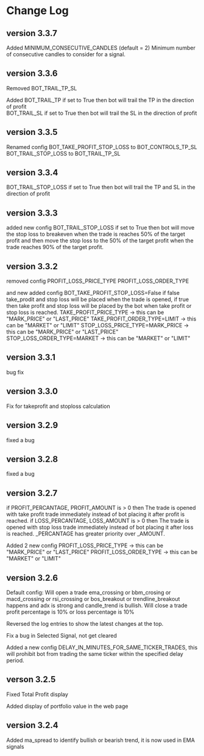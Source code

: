 # Change Log
## version 3.3.7 ##
Added
MINIMUM_CONSECUTIVE_CANDLES (default = 2)
    Minimum number of consecutive candles to consider for a signal.

## version 3.3.6 ##
Removed
BOT_TRAIL_TP_SL

Added
BOT_TRAIL_TP
    if set to True then bot will trail the TP in the direction of profit    
BOT_TRAIL_SL
    if set to True then bot will trail the SL in the direction of profit

## version 3.3.5 ##
Renamed config
BOT_TAKE_PROFIT_STOP_LOSS to BOT_CONTROLS_TP_SL
BOT_TRAIL_STOP_LOSS to BOT_TRAIL_TP_SL

## version 3.3.4 ##
BOT_TRAIL_STOP_LOSS 
if set to True then bot will trail the TP and SL in the direction of profit

## version 3.3.3 ##
added new config
BOT_TRAIL_STOP_LOSS 
if set to True then bot will move the stop loss to breakeven when the trade is reaches 50% of the target profit and then move the stop loss to the 50% of the target profit when the trade reaches 90% of the target profit.

## version 3.3.2 ##
removed config
PROFIT_LOSS_PRICE_TYPE
PROFIT_LOSS_ORDER_TYPE

and new added config
BOT_TAKE_PROFIT_STOP_LOSS=False
    if false take_prodit and stop loss will be placed when the trade is opened, 
    if true then take profit and stop loss will be placed by the bot when take profit or stop loss is reached. 
TAKE_PROFIT_PRICE_TYPE -> this can be "MARK_PRICE" or "LAST_PRICE"
TAKE_PROFIT_ORDER_TYPE=LIMIT -> this can be "MARKET" or "LIMIT" 
STOP_LOSS_PRICE_TYPE=MARK_PRICE -> this can be "MARK_PRICE" or "LAST_PRICE"
STOP_LOSS_ORDER_TYPE=MARKET -> this can be "MARKET" or "LIMIT" 

## version 3.3.1 ##
bug fix

## version 3.3.0 ##
Fix for takeprofit and stoploss calculation

## version 3.2.9 ##
fixed a bug

## version 3.2.8 ##
fixed a bug

## version 3.2.7 ##
if PROFIT_PERCANTAGE, PROFIT_AMOUNT is > 0 then The trade is opened with take profit trade immediately instead of bot placing it after profit is reached.
if LOSS_PERCANTAGE, LOSS_AMOUNT is > 0 then The trade is opened with stop loss trade immediately instead of bot placing it after loss is reached.
_PERCANTAGE has greater priority over _AMOUNT. 

Added 2 new config
PROFIT_LOSS_PRICE_TYPE -> this can be "MARK_PRICE" or "LAST_PRICE"
PROFIT_LOSS_ORDER_TYPE -> this can be "MARKET" or "LIMIT" 


## version 3.2.6 ##
Default config:
Will open a trade ema_crossing or bbm_crosing or macd_crossing or rsi_crossing or bos_breakout or trendline_breakout happens and adx is strong and candle_trend is bullish.
Will close a trade profit percentage is 10% or loss percentage is 10%

Reversed the log entries to show the latest changes at the top.

Fix a bug in Selected Signal, not get cleared

Added a new config DELAY_IN_MINUTES_FOR_SAME_TICKER_TRADES, this will prohibit bot from trading the same ticker within the specified delay period. 

## verson 3.2.5 ##
Fixed Total Profit display

Added display of portfolio value in the web page

## version 3.2.4 ##
Added ma_spread to identify bullish or bearish trend, it is now used in EMA signals
